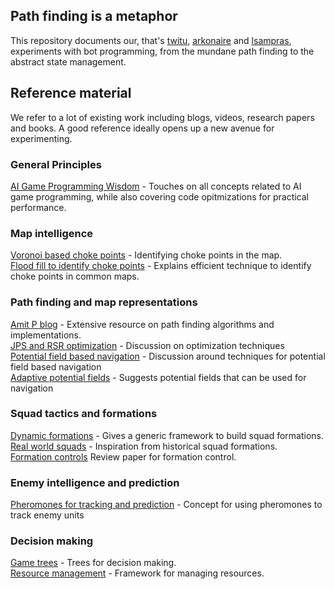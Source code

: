 ## Path finding is a metaphor
This repository documents our, that's [twitu](https://github.com/twitu), [arkonaire](https://github.com/arkonaire) and [lsampras](https://github.com/lsampras), experiments with bot programming, from the mundane path finding to the abstract state management.

## Reference material
We refer to a lot of existing work including blogs, videos, research papers and books. A good reference ideally opens up a new avenue for experimenting.

### General Principles
[AI Game Programming Wisdom](https://drive.google.com/open?id=1zQ0Cm7DoT7rmo8Y9w4P0LAWYKY9HXZq9) - Touches on all concepts related to AI game programming, while also covering code opitmizations for practical performance.

### Map intelligence
[Voronoi based choke points](https://drive.google.com/open?id=1Tf41Yi77pA7Neay5EWu_PJChCow1l0Gw) - Identifying choke points in the map.  
[Flood fill to identify choke points](https://drive.google.com/open?id=1Gt7yd1y8lKUhlhV54y9M6b5ApfZSC6Pt) - Explains efficient technique to identify choke points in common maps.  

### Path finding and map representations
[Amit P blog](http://theory.stanford.edu/~amitp/GameProgramming/) - Extensive resource on path finding algorithms and implementations.  
[JPS and RSR optimization](https://harablog.wordpress.com/2011/08/26/fast-pathfinding-via-symmetry-breaking/) - Discussion on optimization techniques  
[Potential field based navigation](https://drive.google.com/open?id=1lW9zldi-tU46gca_OQ2OBeeFpWjJh0VB) - Discussion around techniques for potential field based navigation  
[Adaptive potential fields](https://drive.google.com/open?id=1I5ZZJJPl0h8WRBpAk9--KQUMNkdMPlbN) - Suggests potential fields that can be used for navigation  

### Squad tactics and formations
[Dynamic formations](https://drive.google.com/open?id=1aSlsK2X3IXli16IOhduAAX-XkciGpLYP) - Gives a generic framework to build squad formations.  
[Real world squads](https://youtu.be/-rKRt5zVZgw) - Inspiration from historical squad formations.  
[Formation controls](https://www.mdpi.com/2218-6581/7/4/67/htm) Review paper for formation control.  

### Enemy intelligence and prediction
[Pheromones for tracking and prediction](https://drive.google.com/open?id=1ykFoo6yHyXDLIp0Uf3Quu2GSBWiZJ31r) - Concept for using pheromones to track enemy units

### Decision making
[Game trees](https://drive.google.com/open?id=1ZEjRgJ6d2dAKhxyUgO6T58KRATf_4zNy) - Trees for decision making.  
[Resource management](https://drive.google.com/open?id=159NNyEcaQbe9by84EiogYNMinCOJuhPW) - Framework for managing resources.  

